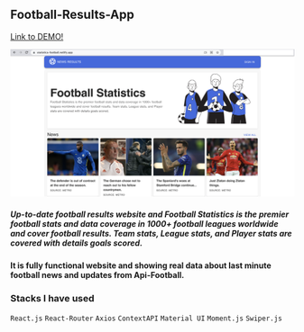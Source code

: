 ## Football-Results-App

[Link to DEMO!](https://statistics-football.netlify.app/)

![Screenshot](Football-Statistics.png)

##### Up-to-date football results website and Football Statistics is the premier football stats and data coverage in 1000+ football leagues worldwide and cover football results. Team stats, League stats, and Player stats are covered with details goals scored.
#### It is fully functional website and showing real data about last minute football news and updates from Api-Football.

### Stacks I have used
`React.js` `React-Router` `Axios` `ContextAPI` `Material UI` `Moment.js` `Swiper.js`
